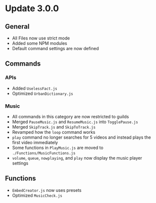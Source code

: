 # Update 3.0.0

## General

- All Files now use strict mode
- Added some NPM modules
- Default command settings are now defined

## Commands

### APIs

- Added `UselessFact.js`
- Optimized `UrbanDictionary.js`

### Music

- All commands in this category are now restricted to guilds
- Merged `PauseMusic.js` and `ResumeMusic.js` into `TogglePause.js`
- Merged `SkipTrack.js` and `SkipToTrack.js`
- Revamped how the `loop` command works
- `play` command no longer searches for 5 videos and instead plays the first video immediately
- Some functions in `PlayMusic.js` are moved to `./Functions/MusicFunctions.js`
- `volume`, `queue`, `nowplaying`, and `play` now display the music player settings

## Functions

- `EmbedCreator.js` now uses presets
- Optimized `MusicCheck.js`

